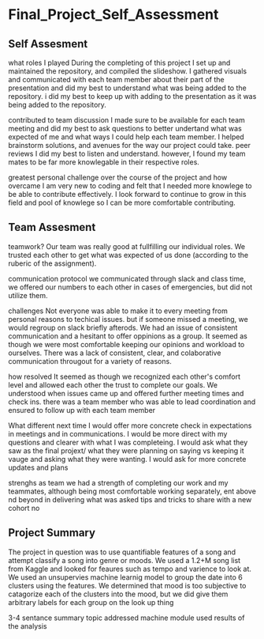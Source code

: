 # Final_Project_Self_Assessment

## Self Assesment

what roles I played
During the completing of this project I set up and maintained the repository, and compiled the slideshow. I gathered visuals and communicated with each team member about their part of the presentation and did my best to understand what was being added to the repository. i did my best to keep up with adding to the presentation as it was being added to the repository.

contributed to
team discussion 
I made sure to be available for each team meeting and did my best to ask questions to better undertand what was expected of me and what ways I could help each team member. I helped brainstorm solutions, and avenues for the way our project could take.
peer reviews
I did my best to listen and understand. however, I found my team mates to be far more knowlegable in their respective roles. 

greatest personal challenge over the course of the project and how overcame
I am very new to coding and felt that I needed more knowlege to be able to contribute effectively. I look forward to continue to grow in this field and pool of knowlege so I can be more comfortable contributing.


## Team Assesment

teamwork?
Our team was really good at fullfilling our individual roles. We trusted each other to get what was expected of us done (according to the ruberic of the assignment). 

communication protocol
we communicated through slack and class time, we offered our numbers to each other in cases of emergencies, but did not utilize them.

challenges
Not everyone was able to make it to every meeting from personal reasons to techical issues. but if someone missed a meeting, we would regroup on slack briefly afterods. We had an issue of consistent communication and a hesitant to offer oppinions as a group. It seemed as though we were most comfortable keeping our opinions and workload to ourselves.
There was a lack of consistent, clear, and colaborative communication througout for a variety of reasons.

how resolved
It seemed as though we recognized each other's comfort level and allowed each other the trust to complete our goals. We understood when issues came up and offered further meeting times and check ins. there was a team member who was able to lead coordination and ensured to follow up with each team member

What different next time
I would offer more concrete check in expectations in meetings and in communications. I would be more direct with my questions and clearer with what I was completeing. I would ask what they saw as the final projext/ what they were planning on saying vs keeping it vauge and asking what they were wanting. I would ask for more concrete updates and plans

strenghs as team
we had a strength of completing our work and my teammates, although being most comfortable working separately, ent above nd beyond in delivering what was asked
  tips and tricks to share with a new cohort
  no
  
## Project Summary
The project in question was to use quantifiable features of a song and attempt classify a song into genre or moods. We used a 1.2+M song list from Kaggle and looked for feaures such as tempo and varience to look at. We used an unsupervies machine learnig model to group the date into 6 clusters using the features. We determined that mood is too subjective to catagorize each of the clusters into the mood, but we did give them arbitrary labels for each group on the look up thing

3-4 sentance summary
  topic addressed
  machine module used
  results of the analysis
